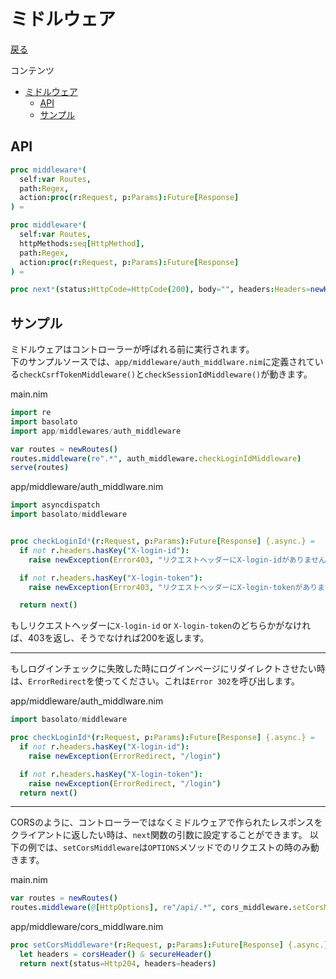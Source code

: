 ミドルウェア
===
[戻る](../../README.md)

コンテンツ

<!--ts-->
   * [ミドルウェア](#ミドルウェア)
      * [API](#api)
      * [サンプル](#サンプル)

<!-- Added by: root, at: Wed Sep  8 16:13:08 UTC 2021 -->

<!--te-->

## API
```nim
proc middleware*(
  self:var Routes,
  path:Regex,
  action:proc(r:Request, p:Params):Future[Response]
) =

proc middleware*(
  self:var Routes,
  httpMethods:seq[HttpMethod],
  path:Regex,
  action:proc(r:Request, p:Params):Future[Response]
) =

proc next*(status:HttpCode=HttpCode(200), body="", headers:Headers=newHeaders()):Response =
```

## サンプル
ミドルウェアはコントローラーが呼ばれる前に実行されます。  
下のサンプルソースでは、`app/middleware/auth_middlware.nim`に定義されている`checkCsrfTokenMiddleware()`と`checkSessionIdMiddleware()`が動きます。

main.nim
```nim
import re
import basolato
import app/middlewares/auth_middleware

var routes = newRoutes()
routes.middleware(re".*", auth_middleware.checkLoginIdMiddleware)
serve(routes)
```

app/middleware/auth_middlware.nim
```nim
import asyncdispatch
import basolato/middleware


proc checkLoginId*(r:Request, p:Params):Future[Response] {.async.} =
  if not r.headers.hasKey("X-login-id"):
    raise newException(Error403, "リクエストヘッダーにX-login-idがありません")

  if not r.headers.hasKey("X-login-token"):
    raise newException(Error403, "リクエストヘッダーにX-login-tokenがありません")

  return next()
```

もしリクエストヘッダーに`X-login-id` or `X-login-token`のどちらかがなければ、403を返し、そうでなければ200を返します。

---

もしログインチェックに失敗した時にログインページにリダイレクトさせたい時は、`ErrorRedirect`を使ってください。これは`Error 302`を呼び出します。

app/middleware/auth_middlware.nim
```nim
import basolato/middleware

proc checkLoginId*(r:Request, p:Params):Future[Response] {.async.} =
  if not r.headers.hasKey("X-login-id"):
    raise newException(ErrorRedirect, "/login")

  if not r.headers.hasKey("X-login-token"):
    raise newException(ErrorRedirect, "/login")
  return next()
```

---

CORSのように、コントローラーではなくミドルウェアで作られたレスポンスをクライアントに返したい時は、`next`関数の引数に設定することができます。
以下の例では、`setCorsMiddleware`は`OPTIONS`メソッドでのリクエストの時のみ動きます。

main.nim
```nim
var routes = newRoutes()
routes.middleware(@[HttpOptions], re"/api/.*", cors_middleware.setCorsMiddleware)
```

app/middleware/cors_middlware.nim
```nim
proc setCorsMiddleware*(r:Request, p:Params):Future[Response] {.async.} =
  let headers = corsHeader() & secureHeader()
  return next(status=Http204, headers=headers)
```
